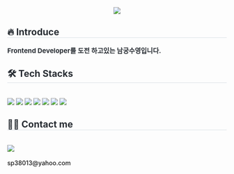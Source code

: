 <div align= "center">
    <img src="https://capsule-render.vercel.app/api?type=soft&color=gradient&height=120&text=NamGoong%20SooYeong&animation=&fontColor=ffffff&fontSize=50" />
    </div>
    <div style="text-align: left;"> 
    <h2 style="border-bottom: 1px solid #d8dee4; color: #282d33;"> 🔥 Introduce </h2>  
    <div style="font-weight: 700; font-size: 15px; text-align: left; color: #282d33;"> Frontend Developer를 도전 하고있는 남궁수영입니다. </div> 
    </div>
    <div style="text-align: left;">
    <h2 style="border-bottom: 1px solid #d8dee4; color: #282d33;"> 🛠️ Tech Stacks </h2> <br> 
    <div style="margin: ; text-align: left;" "text-align: left;"> 
          <img src="https://img.shields.io/badge/React-61DAFB?style=flat-square&logo=React&logoColor=white">
          <img src="https://img.shields.io/badge/Next.js-000?logo=nextdotjs&logoColor=fff&style=for-the-badge">
          <img src="https://img.shields.io/badge/Javascript-F7DF1E?style=flat-square&logo=Javascript&logoColor=white">
          <img src="https://img.shields.io/badge/TypeScript-007ACC?style=for-the-badge&logo=typescript&logoColor=white">
          <img src="https://img.shields.io/badge/Java-007396?style=flat-square&logo=Java&logoColor=white">
          <img src="https://img.shields.io/badge/Oracle-F80000?style=flat-square&logo=Oracle&logoColor=white">
          <img src="https://img.shields.io/badge/Spring-6DB33F?style=flat-square&logo=Spring&logoColor=white">
          <br/></div>
    </div>
    <div style="text-align: left;">
    <h2 style="border-bottom: 1px solid #d8dee4; color: #282d33;"> 🧑‍💻 Contact me </h2> <br> 
    <div style="text-align: left;"> <a href=https://namgoong-suyeong.notion.site/4d2556bc3994432681f21f69779a0660?pvs=4> <img src="https://img.shields.io/badge/Notion-000000?style=flat-square&logo=Notion&logoColor=white&link=https://namgoong-suyeong.notion.site/4d2556bc3994432681f21f69779a0660?pvs=4"> </a>
          </div>  <br> 
    <div style="text-align: left; font-weight:500;"> sp38013@yahoo.com </div> 
    </div>
